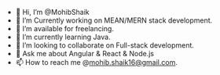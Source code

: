 - 👋 Hi, I’m @MohibShaik
- 👀 I’m Currently working on MEAN/MERN stack development.
- 🤝 I’m available for freelancing.
- 🌱 I’m currently learning Java.
- 💞️ I’m looking to collaborate on Full-stack development.
- 💬 Ask me about Angular & React & Node.js
- 📫 How to reach me @mohib.shaik16@gmail.com.
